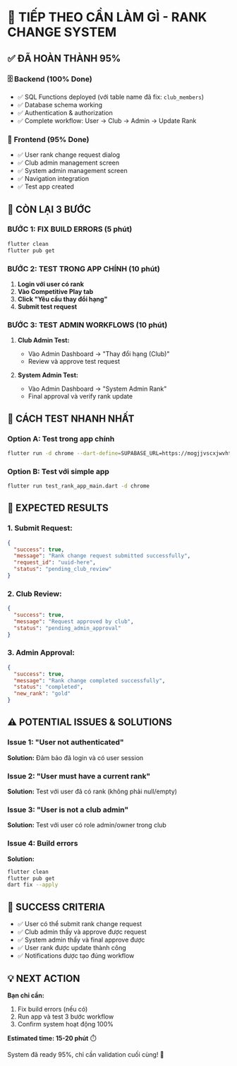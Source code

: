 # 🎯 TIẾP THEO CẦN LÀM GÌ - RANK CHANGE SYSTEM

## ✅ **ĐÃ HOÀN THÀNH 95%**

### 🗄️ **Backend (100% Done)**
- ✅ SQL Functions deployed (với table name đã fix: `club_members`)
- ✅ Database schema working  
- ✅ Authentication & authorization
- ✅ Complete workflow: User → Club → Admin → Update Rank

### 📱 **Frontend (95% Done)**
- ✅ User rank change request dialog
- ✅ Club admin management screen
- ✅ System admin management screen  
- ✅ Navigation integration
- ✅ Test app created

## 🎯 **CÒN LẠI 3 BƯỚC**

### **BƯỚC 1: FIX BUILD ERRORS (5 phút)**
```bash
flutter clean
flutter pub get
```

### **BƯỚC 2: TEST TRONG APP CHÍNH (10 phút)**
1. **Login với user có rank**
2. **Vào Competitive Play tab**
3. **Click "Yêu cầu thay đổi hạng"**
4. **Submit test request**

### **BƯỚC 3: TEST ADMIN WORKFLOWS (10 phút)**
1. **Club Admin Test:**
   - Vào Admin Dashboard → "Thay đổi hạng (Club)"
   - Review và approve test request
   
2. **System Admin Test:**
   - Vào Admin Dashboard → "System Admin Rank"  
   - Final approval và verify rank update

## 🚀 **CÁCH TEST NHANH NHẤT**

### **Option A: Test trong app chính**
```bash
flutter run -d chrome --dart-define=SUPABASE_URL=https://mogjjvscxjwvhtpkrlqr.supabase.co --dart-define=SUPABASE_ANON_KEY=eyJhbGciOiJIUzI1NiIsInR5cCI6IkpXVCJ9.eyJpc3MiOiJzdXBhYmFzZSIsInJlZiI6Im1vZ2pqdnNjeGp3dmh0cGtybHFyIiwicm9sZSI6ImFub24iLCJpYXQiOjE3NTc5MTk1ODAsImV4cCI6MjA3MzQ5NTU4MH0.u1urXd3uiT0fuqWlJ1Nhp7uJhgdiyOdLSdSWJWczHoQ
```

### **Option B: Test với simple app**
```bash
flutter run test_rank_app_main.dart -d chrome
```

## 🔧 **EXPECTED RESULTS**

### **1. Submit Request:**
```json
{
  "success": true,
  "message": "Rank change request submitted successfully",
  "request_id": "uuid-here",
  "status": "pending_club_review"
}
```

### **2. Club Review:**
```json
{
  "success": true,
  "message": "Request approved by club",
  "status": "pending_admin_approval"  
}
```

### **3. Admin Approval:**
```json
{
  "success": true,
  "message": "Rank change completed successfully",
  "status": "completed",
  "new_rank": "gold"
}
```

## ⚠️ **POTENTIAL ISSUES & SOLUTIONS**

### **Issue 1: "User not authenticated"**
**Solution:** Đảm bảo đã login và có user session

### **Issue 2: "User must have a current rank"**  
**Solution:** Test với user đã có rank (không phải null/empty)

### **Issue 3: "User is not a club admin"**
**Solution:** Test với user có role admin/owner trong club

### **Issue 4: Build errors**
**Solution:** 
```bash
flutter clean
flutter pub get
dart fix --apply
```

## 🎯 **SUCCESS CRITERIA**

- ✅ User có thể submit rank change request
- ✅ Club admin thấy và approve được request
- ✅ System admin thấy và final approve được
- ✅ User rank được update thành công
- ✅ Notifications được tạo đúng workflow

## 💡 **NEXT ACTION**

**Bạn chỉ cần:**
1. Fix build errors (nếu có)
2. Run app và test 3 bước workflow
3. Confirm system hoạt động 100%

**Estimated time: 15-20 phút** ⏱️

System đã ready 95%, chỉ cần validation cuối cùng! 🚀